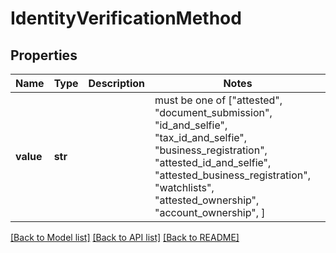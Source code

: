 # IdentityVerificationMethod


## Properties
Name | Type | Description | Notes
------------ | ------------- | ------------- | -------------
**value** | **str** |  |  must be one of ["attested", "document_submission", "id_and_selfie", "tax_id_and_selfie", "business_registration", "attested_id_and_selfie", "attested_business_registration", "watchlists", "attested_ownership", "account_ownership", ]

[[Back to Model list]](../README.md#documentation-for-models) [[Back to API list]](../README.md#documentation-for-api-endpoints) [[Back to README]](../README.md)


